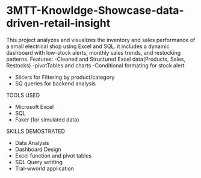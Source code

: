# 3MTT-Knowldge-Showcase-data-driven-retail-insight
This project analyzes and visualizes the inventory and sales performance of a small electrical shop using Excel and SQL. it includes a dynamic dashboard with low-stock alerts, monthly sales trends, and restocking patterns.
Features:
-Cleaned and Structured Excel data(Products, Sales, Restocks)
-pivotTables and charts
-Conditional formating for stock alert
- Slicers for Filtering by product/category
- SQ queries for backend analysis

TOOLS USED
- Microsoft Excel
- SQL
- Faker (for simulated data)

SKILLS DEMOSTRATED
- Data Analysis
- Dashboard Design
- Excel function and pivot tables
- SQL Query writting
- Tral-wworld application

  

